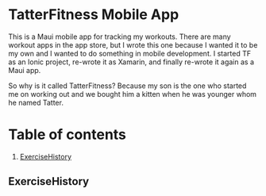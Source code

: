 # TatterFitness Mobile App
This is a Maui mobile app for tracking my workouts. There are many workout apps in the app store, but I wrote this one because I wanted it to be my own and I wanted to do something in mobile development.
I started TF as an Ionic project, re-wrote it as Xamarin, and finally re-wrote it again as a Maui app.

So why is it called TatterFitness? Because my son is the one who started me on working out and we bought him a kitten when he was younger whom he named Tatter. 

# Table of contents
1. [ExerciseHistory ](#exercise-history)

## ExerciseHistory <a name="exercise-history"></a>
